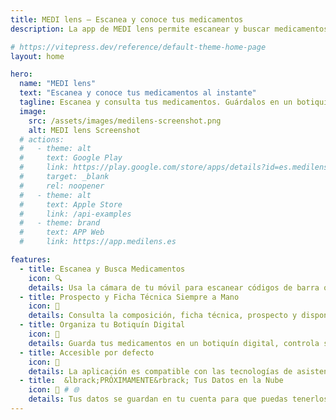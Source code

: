 ```yaml
---
title: MEDI lens — Escanea y conoce tus medicamentos
description: La app de MEDI lens permite escanear y buscar medicamentos, acceder a su prospecto y ficha técnica, ver composiciones, necesidad de receta, así como guardar en un botiquín digital tus medicamentos y recibir notificaciones sobre su fecha próxima de caducidad.

# https://vitepress.dev/reference/default-theme-home-page
layout: home

hero:
  name: "MEDI lens"
  text: "Escanea y conoce tus medicamentos al instante"
  tagline: Escanea y consulta tus medicamentos. Guárdalos en un botiquín digital, recibe alertas antes de que caduquen y accede siempre a la información oficial de la AEMPS.
  image:
    src: /assets/images/medilens-screenshot.png
    alt: MEDI lens Screenshot
  # actions:
  #   - theme: alt
  #     text: Google Play
  #     link: https://play.google.com/store/apps/details?id=es.medilens.app&utm_source=medilens_website&utm_medium=referral&utm_campaign=home_cta
  #     target: _blank 
  #     rel: noopener
  #   - theme: alt
  #     text: Apple Store
  #     link: /api-examples
  #   - theme: brand
  #     text: APP Web
  #     link: https://app.medilens.es

features:
  - title: Escanea y Busca Medicamentos
    icon: 🔍
    details: Usa la cámara de tu móvil para escanear códigos de barra o usa el buscador y accede al instante a toda la información oficial de tus medicamentos. Rápido, sencillo y desde dónde tú quieras.
  - title: Prospecto y Ficha Técnica Siempre a Mano
    icon: 💊
    details: Consulta la composición, ficha técnica, prospecto y disponibilidad global de cualquier medicamento. Toda la información, actualizada y accesible cuando la necesites.
  - title: Organiza tu Botiquín Digital
    icon: 🧰
    details: Guarda tus medicamentos en un botiquín digital, controla su fecha de caducidad y recibe avisos antes de que caduquen. Lleva un seguimiento claro y evita sorpresas.
  - title: Accesible por defecto
    icon: 🧠
    details: La aplicación es compatible con las tecnologías de asistencia integradas en Android e iOS, incluyendo los lectores de pantalla <strong>TalkBack</strong> y <strong>VoiceOver</strong>.
  - title:  &lbrack;PRÓXIMAMENTE&rbrack; Tus Datos en la Nube
    icon: 🔄 # 🌐
    details: Tus datos se guardan en tu cuenta para que puedas tenerlos sincronizados entre dispositivos y no perder tu botiquín.
---
```

